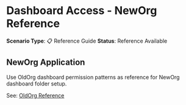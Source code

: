 # Dashboard Access - NewOrg Reference

**Scenario Type**: 📋 Reference Guide
**Status**: Reference Available

## NewOrg Application
Use OldOrg dashboard permission patterns as reference for NewOrg dashboard folder setup.

See: [OldOrg Reference](https://github.com/Shintu-John/Salesforce_OldOrg_State/tree/main/dashboard-access)
